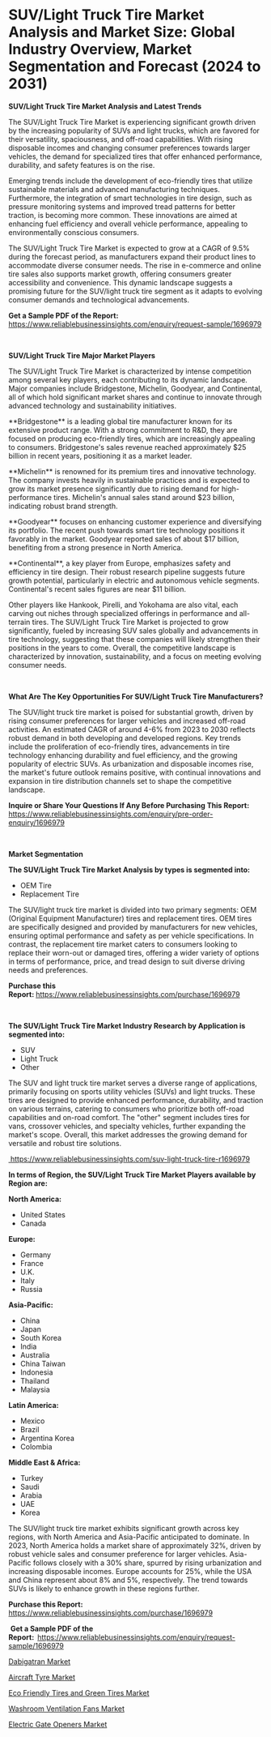 <p><h1>SUV/Light Truck Tire Market Analysis and Market Size: Global Industry Overview, Market Segmentation and Forecast (2024 to 2031)</h1></p><p><strong>SUV/Light Truck Tire Market Analysis and Latest Trends</strong></p>
<p><p>The SUV/Light Truck Tire Market is experiencing significant growth driven by the increasing popularity of SUVs and light trucks, which are favored for their versatility, spaciousness, and off-road capabilities. With rising disposable incomes and changing consumer preferences towards larger vehicles, the demand for specialized tires that offer enhanced performance, durability, and safety features is on the rise. </p><p>Emerging trends include the development of eco-friendly tires that utilize sustainable materials and advanced manufacturing techniques. Furthermore, the integration of smart technologies in tire design, such as pressure monitoring systems and improved tread patterns for better traction, is becoming more common. These innovations are aimed at enhancing fuel efficiency and overall vehicle performance, appealing to environmentally conscious consumers.</p><p>The SUV/Light Truck Tire Market is expected to grow at a CAGR of 9.5% during the forecast period, as manufacturers expand their product lines to accommodate diverse consumer needs. The rise in e-commerce and online tire sales also supports market growth, offering consumers greater accessibility and convenience. This dynamic landscape suggests a promising future for the SUV/light truck tire segment as it adapts to evolving consumer demands and technological advancements.</p></p>
<p><strong>Get a Sample PDF of the Report:&nbsp;</strong> <a href="https://www.reliablebusinessinsights.com/enquiry/request-sample/1696979?utm_campaign=1091&utm_medium=2&utm_source=Github&utm_content=ia&utm_term=20102024&utm_id=suvlight-truck-tire">https://www.reliablebusinessinsights.com/enquiry/request-sample/1696979</a></p>
<p>&nbsp;</p>
<p><strong>SUV/Light Truck Tire Major Market Players</strong></p>
<p><p>The SUV/Light Truck Tire Market is characterized by intense competition among several key players, each contributing to its dynamic landscape. Major companies include Bridgestone, Michelin, Goodyear, and Continental, all of which hold significant market shares and continue to innovate through advanced technology and sustainability initiatives.</p><p>**Bridgestone** is a leading global tire manufacturer known for its extensive product range. With a strong commitment to R&D, they are focused on producing eco-friendly tires, which are increasingly appealing to consumers. Bridgestone's sales revenue reached approximately $25 billion in recent years, positioning it as a market leader.</p><p>**Michelin** is renowned for its premium tires and innovative technology. The company invests heavily in sustainable practices and is expected to grow its market presence significantly due to rising demand for high-performance tires. Michelin's annual sales stand around $23 billion, indicating robust brand strength.</p><p>**Goodyear** focuses on enhancing customer experience and diversifying its portfolio. The recent push towards smart tire technology positions it favorably in the market. Goodyear reported sales of about $17 billion, benefiting from a strong presence in North America.</p><p>**Continental**, a key player from Europe, emphasizes safety and efficiency in tire design. Their robust research pipeline suggests future growth potential, particularly in electric and autonomous vehicle segments. Continental's recent sales figures are near $11 billion.</p><p>Other players like Hankook, Pirelli, and Yokohama are also vital, each carving out niches through specialized offerings in performance and all-terrain tires. The SUV/Light Truck Tire Market is projected to grow significantly, fueled by increasing SUV sales globally and advancements in tire technology, suggesting that these companies will likely strengthen their positions in the years to come. Overall, the competitive landscape is characterized by innovation, sustainability, and a focus on meeting evolving consumer needs.</p></p>
<p>&nbsp;</p>
<p><strong>What Are The Key Opportunities For SUV/Light Truck Tire Manufacturers?</strong></p>
<p><p>The SUV/light truck tire market is poised for substantial growth, driven by rising consumer preferences for larger vehicles and increased off-road activities. An estimated CAGR of around 4-6% from 2023 to 2030 reflects robust demand in both developing and developed regions. Key trends include the proliferation of eco-friendly tires, advancements in tire technology enhancing durability and fuel efficiency, and the growing popularity of electric SUVs. As urbanization and disposable incomes rise, the market's future outlook remains positive, with continual innovations and expansion in tire distribution channels set to shape the competitive landscape.</p></p>
<p><strong>Inquire or Share Your Questions If Any Before Purchasing This Report:</strong> <a href="https://www.reliablebusinessinsights.com/enquiry/pre-order-enquiry/1696979?utm_campaign=1091&utm_medium=2&utm_source=Github&utm_content=ia&utm_term=20102024&utm_id=suvlight-truck-tire">https://www.reliablebusinessinsights.com/enquiry/pre-order-enquiry/1696979</a></p>
<p>&nbsp;</p>
<p><strong>Market Segmentation</strong></p>
<p><strong>The SUV/Light Truck Tire Market Analysis by types is segmented into:</strong></p>
<p><ul><li>OEM Tire</li><li>Replacement Tire</li></ul></p>
<p><p>The SUV/light truck tire market is divided into two primary segments: OEM (Original Equipment Manufacturer) tires and replacement tires. OEM tires are specifically designed and provided by manufacturers for new vehicles, ensuring optimal performance and safety as per vehicle specifications. In contrast, the replacement tire market caters to consumers looking to replace their worn-out or damaged tires, offering a wider variety of options in terms of performance, price, and tread design to suit diverse driving needs and preferences.</p></p>
<p><strong>Purchase this Report:&nbsp;</strong><a href="https://www.reliablebusinessinsights.com/purchase/1696979?utm_campaign=1091&utm_medium=2&utm_source=Github&utm_content=ia&utm_term=20102024&utm_id=suvlight-truck-tire">https://www.reliablebusinessinsights.com/purchase/1696979</a></p>
<p>&nbsp;</p>
<p><strong>The SUV/Light Truck Tire Market Industry Research by Application is segmented into:</strong></p>
<p><ul><li>SUV</li><li>Light Truck</li><li>Other</li></ul></p>
<p><p>The SUV and light truck tire market serves a diverse range of applications, primarily focusing on sports utility vehicles (SUVs) and light trucks. These tires are designed to provide enhanced performance, durability, and traction on various terrains, catering to consumers who prioritize both off-road capabilities and on-road comfort. The "other" segment includes tires for vans, crossover vehicles, and specialty vehicles, further expanding the market's scope. Overall, this market addresses the growing demand for versatile and robust tire solutions.</p></p>
<p><a href="https://www.reliablebusinessinsights.com/suv-light-truck-tire-r1696979?utm_campaign=1091&utm_medium=2&utm_source=Github&utm_content=ia&utm_term=20102024&utm_id=suvlight-truck-tire">&nbsp;https://www.reliablebusinessinsights.com/suv-light-truck-tire-r1696979</a></p>
<p><strong>In terms of Region, the SUV/Light Truck Tire Market Players available by Region are:</strong></p>
<p>
    <p> <strong> North America: </strong>
        <ul>
            <li>United States</li>
            <li>Canada</li>
        </ul>
        </p> 
    <p> <strong> Europe: </strong>
        <ul>
            <li>Germany</li>
            <li>France</li>
            <li>U.K.</li>
            <li>Italy</li>
            <li>Russia</li>
        </ul>
        </p> 
    <p> <strong> Asia-Pacific: </strong>
        <ul>
            <li>China</li>
            <li>Japan</li>
            <li>South Korea</li>
            <li>India</li>
            <li>Australia</li>
            <li>China Taiwan</li>
            <li>Indonesia</li>
            <li>Thailand</li>
            <li>Malaysia</li>
        </ul>
        </p> 
    <p> <strong> Latin America: </strong>
        <ul>
            <li>Mexico</li>
            <li>Brazil</li>
            <li>Argentina Korea</li>
            <li>Colombia</li>
        </ul>
        </p> 
    <p> <strong> Middle East & Africa: </strong>
        <ul>
            <li>Turkey</li>
            <li>Saudi</li>
            <li>Arabia</li>
            <li>UAE</li>
            <li>Korea</li>
        </ul>
    </p>
    </p>
<p><p>The SUV/light truck tire market exhibits significant growth across key regions, with North America and Asia-Pacific anticipated to dominate. In 2023, North America holds a market share of approximately 32%, driven by robust vehicle sales and consumer preference for larger vehicles. Asia-Pacific follows closely with a 30% share, spurred by rising urbanization and increasing disposable incomes. Europe accounts for 25%, while the USA and China represent about 8% and 5%, respectively. The trend towards SUVs is likely to enhance growth in these regions further.</p></p>
<p><strong>Purchase this Report: </strong><a href="https://www.reliablebusinessinsights.com/purchase/1696979?utm_campaign=1091&utm_medium=2&utm_source=Github&utm_content=ia&utm_term=20102024&utm_id=suvlight-truck-tire">https://www.reliablebusinessinsights.com/purchase/1696979</a></p>
<p>&nbsp;<strong>Get a Sample PDF of the Report:&nbsp;&nbsp;</strong><a href="https://www.reliablebusinessinsights.com/enquiry/request-sample/1696979?utm_campaign=1091&utm_medium=2&utm_source=Github&utm_content=ia&utm_term=20102024&utm_id=suvlight-truck-tire">https://www.reliablebusinessinsights.com/enquiry/request-sample/1696979</a></p>
<p><strong></strong></p>
<p><p><a href="https://www.linkedin.com/pulse/top-trends-transforming-dabigatran-market-2024-2031-factoid-ttt6c?utm_campaign=1091&utm_medium=2&utm_source=Github&utm_content=ia&utm_term=20102024&utm_id=suvlight-truck-tire">Dabigatran Market</a></p><p><a href="https://github.com/whitbyuhringenn/Market-Research-Report-List-1/blob/main/aircraft-tyre-market.md?utm_campaign=1091&utm_medium=2&utm_source=Github&utm_content=ia&utm_term=20102024&utm_id=suvlight-truck-tire">Aircraft Tyre Market</a></p><p><a href="https://github.com/burdgexaraeqn/Market-Research-Report-List-1/blob/main/eco-friendly-tires-and-green-tires-market.md?utm_campaign=1091&utm_medium=2&utm_source=Github&utm_content=ia&utm_term=20102024&utm_id=suvlight-truck-tire">Eco Friendly Tires and Green Tires Market</a></p><p><a href="https://issuu.com/reportprime-2/docs/washroom-ventilation-fans-market-si_87052ed896bb06?utm_campaign=1091&utm_medium=2&utm_source=Github&utm_content=ia&utm_term=20102024&utm_id=suvlight-truck-tire">Washroom Ventilation Fans Market</a></p><p><a href="https://issuu.com/reportprime-2/docs/electric-gate-openers-market-size-2_a1f7ec835fc3bb?utm_campaign=1091&utm_medium=2&utm_source=Github&utm_content=ia&utm_term=20102024&utm_id=suvlight-truck-tire">Electric Gate Openers Market</a></p></p>